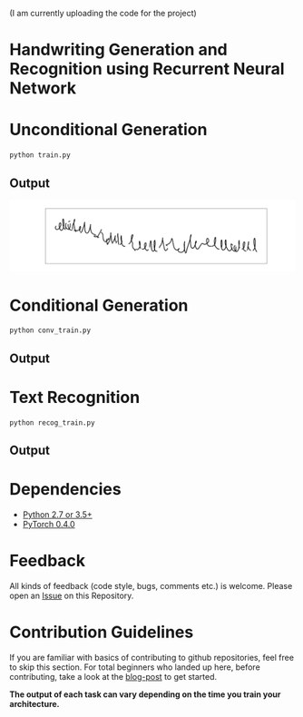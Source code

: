 (I am currently uploading the code for the project)

# Handwriting Generation and Recognition using Recurrent Neural Network

# Unconditional Generation

```
python train.py 

```
## Output
![](https://github.com/akshitac8/Handwriting_Generation/blob/master/Output/Figure_1.png)

# Conditional Generation

```
python conv_train.py

```
## Output

# Text Recognition

```
python recog_train.py

```
## Output

# Dependencies

* [Python 2.7 or 3.5+](https://www.continuum.io/downloads)
* [PyTorch 0.4.0](http://pytorch.org/)

# Feedback

All kinds of feedback (code style, bugs, comments etc.) is welcome. Please open an [Issue](https://github.com/channelCS/Summaries/issues) on this Repository.

# Contribution Guidelines

If you are familiar with basics of contributing to github repositories, feel free to skip this section. For total beginners who landed up here, before contributing, take a look at the [blog-post](https://channelcs.github.io/best-practices-in-a-collaborative-environment.html) to get started.


**The output of each task can vary depending on the time you train your architecture.**
